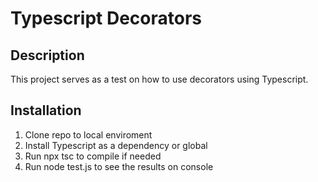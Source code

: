 # Typescript Decorators

## Description

This project serves as a test on how to use decorators
using Typescript.

## Installation

1. Clone repo to local enviroment
1. Install Typescript as a dependency or global
1. Run npx tsc to compile if needed
1. Run node test.js to see the results on console